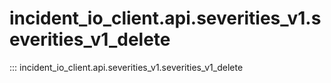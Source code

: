 # incident_io_client.api.severities_v1.severities_v1_delete

::: incident_io_client.api.severities_v1.severities_v1_delete